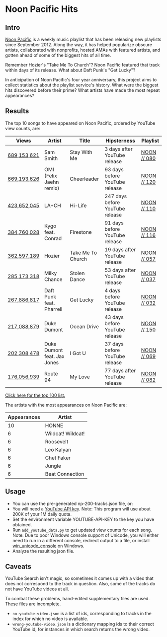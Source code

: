 Noon Pacific Hits
=================

Intro
-----
[Noon Pacific](https://noonpacific.com/) is a weekly music playlist that
has been releasing new playlists since September 2012. Along the way, it
has helped popularize obscure artists, collaborated with nonprofits, hosted
AMAs with featured artists, and gotten ahead of some of the biggest hits of
all time.

Remember Hozier's "Take Me To Church"? Noon Pacific featured that track
within days of its release. What about Daft Punk's "Get Lucky"?

In anticipation of Noon Pacific's four year anniversary, this project aims
to collect statistics about the playlist service's history. What were the
biggest hits discovered before their prime? What artists have made the most
repeat appearances?


Results
-------
The top 10 songs to have appeared on Noon Pacific, ordered by YouTube view
counts, are:

Views | Artist | Title | Hipsterness | Playlist
----- | ------ | ----- | ----------- | --------
[689,153,621](https://youtube.com/watch?v=pB-5XG-DbAA) | Sam Smith | Stay With Me | 3 days after YouTube release | [NOON // 080](http://noonpacific.com/#/weekly/noon-080/sam-smith-stay-with-me)
[669,193,626](https://youtube.com/watch?v=jGflUbPQfW8) | OMI (Felix Jaehn remix) | Cheerleader | 93 days before YouTube release | [NOON // 120](http://noonpacific.com/#/weekly/noon-120/omi-felix-jaehn-remix-cheerleader)
[423,652,045](https://youtube.com/watch?v=tD4HCZe-tew) | LA+CH | Hi-Life | 247 days before YouTube release | [NOON // 110](http://noonpacific.com/#/weekly/noon-110/la-ch-hi-life)
[384,760,028](https://youtube.com/watch?v=9Sc-ir2UwGU) | Kygo feat. Conrad | Firestone | 91 days before YouTube release | [NOON // 116](http://noonpacific.com/#/weekly/noon-116/kygo-feat-conrad-firestone)
[362,597,189](https://youtube.com/watch?v=MYSVMgRr6pw) | Hozier | Take Me To Church | 19 days after YouTube release | [NOON // 057](http://noonpacific.com/#/weekly/noon-057/hozier-take-me-to-church)
[285,173,318](https://youtube.com/watch?v=iX-QaNzd-0Y) | Milky Chance | Stolen Dance | 53 days after YouTube release | [NOON // 037](http://noonpacific.com/#/weekly/noon-037/milky-chance-stolen-dance)
[267,886,817](https://youtube.com/watch?v=5NV6Rdv1a3I) | Daft Punk feat. Pharrell | Get Lucky | 4 days before YouTube release | [NOON // 032](http://noonpacific.com/#/weekly/noon-032/daft-punk-feat-pharrell-get-lucky)
[217,088,879](https://youtube.com/watch?v=KDxJlW6cxRk) | Duke Dumont | Ocean Drive | 43 days before YouTube release | [NOON // 150](http://noonpacific.com/#/weekly/noon-150/duke-dumont-ocean-drive)
[202,308,478](https://youtube.com/watch?v=FHCYHldJi_g) | Duke Dumont feat. Jax Jones | I Got U | 37 days before YouTube release | [NOON // 069](http://noonpacific.com/#/weekly/noon-069/duke-dumont-feat-jax-jones-i-got-u)
[176,056,939](https://youtube.com/watch?v=BS46C2z5lVE) | Route 94 | My Love | 77 days after YouTube release | [NOON // 082](http://noonpacific.com/#/weekly/noon-082/route-94-my-love)


[Click here for the top 100 list.](top_100.md)


The artists with the most appearances on Noon Pacific are:

Appearances | Artist
----------- | ------
10 | HONNE
6 | Wildcat! Wildcat!
6 | Roosevelt
6 | Leo Kalyan
6 | Chet Faker
6 | Jungle
6 | Beat Connection


Usage
-----
* You can use the pre-generated np-200-tracks.json file, or:
* You will need a [YouTube API key](https://developers.google.com/youtube/v3/getting-started).
Note: This program will use about 200K of your 1M daily quota.
* Set the environment variable YOUTUBE-API-KEY to the key
you have obtained.
* Run `add_youtube_data.py` to get updated view counts for each song.
Note: Due to poor Windows console support of Unicode, you will either
need to run in a different console, redirect output to a file, or install
[win_unicode_console](https://pypi.python.org/pypi/win_unicode_console)
on Windows.
* Analyze the resulting json file.

Caveats
-------
YouTube Search isn't magic, so sometimes it comes up with a video that
does not correspond to the track in question. Also, some of the tracks
do not have YouTube videos at all.

To combat these problems, hand-edited supplementary files are used. These
files are incomplete.
* `no-youtube-video.json` is a list of ids, corresponding to tracks in
the index for which no video is available.
* `wrong-youtube-video.json` is a dictionary mapping ids to their correct
YouTube id, for instances in which search returns the wrong video.